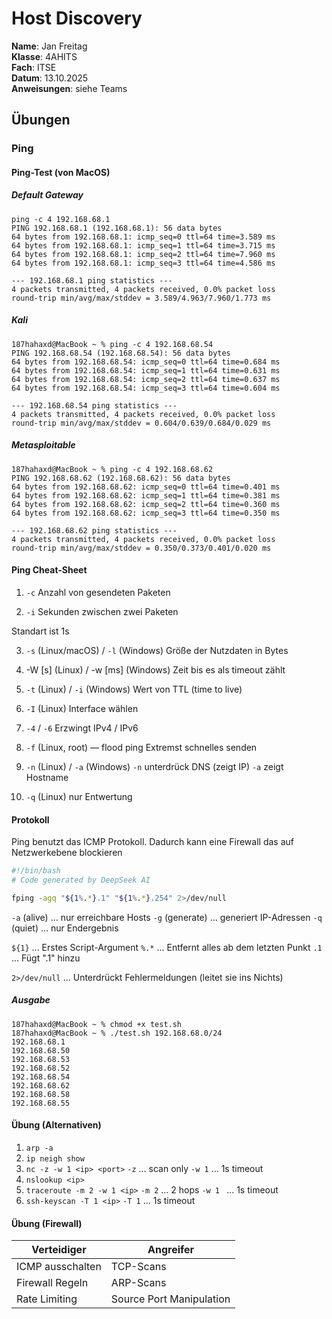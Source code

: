 # Host Discovery

**Name**: Jan Freitag   
**Klasse**: 4AHITS   
**Fach**: ITSE   
**Datum**: 13.10.2025   
**Anweisungen**: siehe Teams

## Übungen

### Ping

#### Ping-Test (von MacOS)

##### Default Gateway

```shell
ping -c 4 192.168.68.1 
PING 192.168.68.1 (192.168.68.1): 56 data bytes
64 bytes from 192.168.68.1: icmp_seq=0 ttl=64 time=3.589 ms
64 bytes from 192.168.68.1: icmp_seq=1 ttl=64 time=3.715 ms
64 bytes from 192.168.68.1: icmp_seq=2 ttl=64 time=7.960 ms
64 bytes from 192.168.68.1: icmp_seq=3 ttl=64 time=4.586 ms

--- 192.168.68.1 ping statistics ---
4 packets transmitted, 4 packets received, 0.0% packet loss
round-trip min/avg/max/stddev = 3.589/4.963/7.960/1.773 ms
```



##### Kali

```shell
187hahaxd@MacBook ~ % ping -c 4 192.168.68.54
PING 192.168.68.54 (192.168.68.54): 56 data bytes
64 bytes from 192.168.68.54: icmp_seq=0 ttl=64 time=0.684 ms
64 bytes from 192.168.68.54: icmp_seq=1 ttl=64 time=0.631 ms
64 bytes from 192.168.68.54: icmp_seq=2 ttl=64 time=0.637 ms
64 bytes from 192.168.68.54: icmp_seq=3 ttl=64 time=0.604 ms

--- 192.168.68.54 ping statistics ---
4 packets transmitted, 4 packets received, 0.0% packet loss
round-trip min/avg/max/stddev = 0.604/0.639/0.684/0.029 ms
```

##### Metasploitable

```shell
187hahaxd@MacBook ~ % ping -c 4 192.168.68.62
PING 192.168.68.62 (192.168.68.62): 56 data bytes
64 bytes from 192.168.68.62: icmp_seq=0 ttl=64 time=0.401 ms
64 bytes from 192.168.68.62: icmp_seq=1 ttl=64 time=0.381 ms
64 bytes from 192.168.68.62: icmp_seq=2 ttl=64 time=0.360 ms
64 bytes from 192.168.68.62: icmp_seq=3 ttl=64 time=0.350 ms

--- 192.168.68.62 ping statistics ---
4 packets transmitted, 4 packets received, 0.0% packet loss
round-trip min/avg/max/stddev = 0.350/0.373/0.401/0.020 ms
```

#### Ping Cheat-Sheet

1. `-c` Anzahl von gesendeten Paketen

2. `-i` Sekunden zwischen zwei Paketen

  Standart ist 1s

3. `-s` (Linux/macOS) / `-l`  (Windows)
    Größe der Nutzdaten in Bytes

4. -W [s] (Linux) / -w [ms] (Windows)
    Zeit bis es als timeout zählt

5. `-t` (Linux) / `-i` (Windows)
    Wert von TTL (time to live)

6. `-I` (Linux)
    Interface wählen

7. `-4` / `-6`
    Erzwingt IPv4 / IPv6

8. `-f` (Linux, root) — flood ping
    Extremst schnelles senden 

9. `-n` (Linux) / `-a` (Windows)
    `-n` unterdrück DNS (zeigt IP)
    `-a` zeigt Hostname

10. `-q` (Linux)
    nur Entwertung 

#### Protokoll

Ping benutzt das ICMP Protokoll. Dadurch kann eine Firewall das auf Netzwerkebene blockieren

```bash
#!/bin/bash
# Code generated by DeepSeek AI

fping -agq "${1%.*}.1" "${1%.*}.254" 2>/dev/null
```

`-a` (alive) ... nur erreichbare Hosts
`-g` (generate) ... generiert IP-Adressen
`-q` (quiet) ... nur Endergebnis

`${1}` ... Erstes Script-Argument
`%.*` ... Entfernt alles ab dem letzten Punkt
`.1` ... Fügt ".1" hinzu

`2>/dev/null` ... Unterdrückt Fehlermeldungen (leitet sie ins Nichts)

##### Ausgabe

```shell
187hahaxd@MacBook ~ % chmod +x test.sh         
187hahaxd@MacBook ~ % ./test.sh 192.168.68.0/24
192.168.68.1
192.168.68.50
192.168.68.53
192.168.68.52
192.168.68.54
192.168.68.62
192.168.68.58
192.168.68.55
```

#### Übung (Alternativen)

1. `arp -a`
2. `ip neigh show`
3. `nc -z -w 1 <ip> <port>`
   `-z` ... scan only
   `-w 1` ... 1s timeout
4. `nslookup <ip>`
5. `traceroute -m 2 -w 1 <ip>`
   `-m 2` ... 2 hops
   `-w 1 ` ... 1s timeout
6. `ssh-keyscan -T 1 <ip>`
   `-T 1` ... 1s timeout

#### Übung (Firewall)

| Verteidiger      | Angreifer                |
| ---------------- | ------------------------ |
| ICMP ausschalten | TCP-Scans                |
| Firewall Regeln  | ARP-Scans                |
| Rate Limiting    | Source Port Manipulation |

